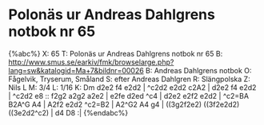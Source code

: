 # Polonäs ur Andreas Dahlgrens notbok nr 65

{%abc%}
X: 65
T: Polonäs ur Andreas Dahlgrens notbok nr 65
B: http://www.smus.se/earkiv/fmk/browselarge.php?lang=sw&katalogid=Ma+7&bildnr=00026
B: Andreas Dahlgrens notbok
O: Fågelvik, Tryserum, Småland
S: efter Andreas Dahlgren
R: Slängpolska
Z: Nils L
M: 3/4
L: 1/16
K: Dm
d2e2 f4 e2d2 | ^c2d2 e2d2 c2A2 | d2e2 f4 e2d2 | ^c2d2 e8 ::
f2g2 a2g2 a2e2 | e2fe d2ed ^c4 | d2e2 e2f2 e2d2 | ^c2=BA B2A^G A4 |
A2f2 e2d2 ^c2=B2 | A2^G2 A4 g4 | ((3g2f2e2) ((3f2e2d2) ((3e2d2^c2) | d4 D8 :|
{%endabc%}
